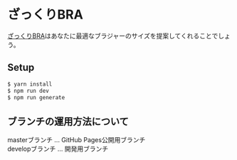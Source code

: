 # ざっくりBRA

[ざっくりBRA](https://tyokinuhata.github.io/zakkuri-bra/)はあなたに最適なブラジャーのサイズを提案してくれることでしょう。

## Setup

``` bash
$ yarn install
$ npm run dev
$ npm run generate
```

## ブランチの運用方法について

masterブランチ ... GitHub Pages公開用ブランチ  
developブランチ ... 開発用ブランチ

